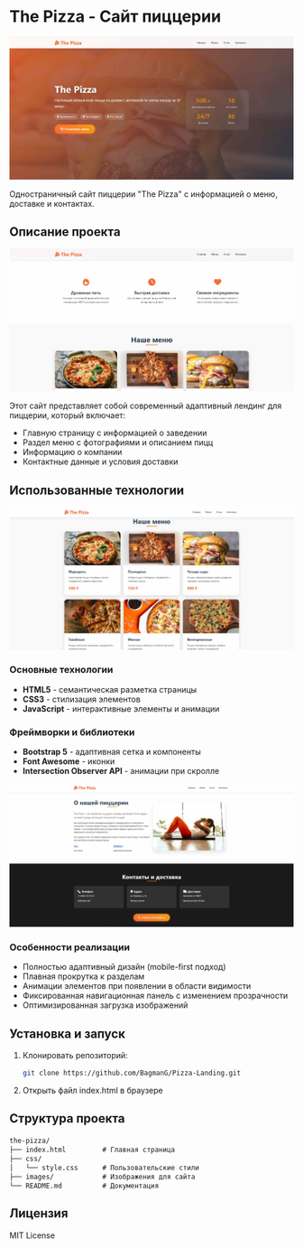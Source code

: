 # The Pizza - Сайт пиццерии

![Главная](docs/pic0.jpg)

Одностраничный сайт пиццерии "The Pizza" с информацией о меню, доставке и контактах.

## Описание проекта

![Информация](docs/pic1.jpg)

Этот сайт представляет собой современный адаптивный лендинг для пиццерии, который включает:
- Главную страницу с информацией о заведении
- Раздел меню с фотографиями и описанием пицц
- Информацию о компании
- Контактные данные и условия доставки

## Использованные технологии

![Меню](docs/pic2.jpg)

### Основные технологии
- **HTML5** - семантическая разметка страницы
- **CSS3** - стилизация элементов
- **JavaScript** - интерактивные элементы и анимации

### Фреймворки и библиотеки
- **Bootstrap 5** - адаптивная сетка и компоненты
- **Font Awesome** - иконки
- **Intersection Observer API** - анимации при скролле

![О нас](docs/pic3.jpg)

### Особенности реализации
- Полностью адаптивный дизайн (mobile-first подход)
- Плавная прокрутка к разделам
- Анимации элементов при появлении в области видимости
- Фиксированная навигационная панель с изменением прозрачности
- Оптимизированная загрузка изображений

## Установка и запуск

1. Клонировать репозиторий:
   ```bash
   git clone https://github.com/BagmanG/Pizza-Landing.git
   ```
2. Открыть файл index.html в браузере

## Структура проекта

```
the-pizza/
├── index.html         # Главная страница
├── css/
│   └── style.css      # Пользовательские стили
├── images/            # Изображения для сайта
└── README.md          # Документация
```

## Лицензия

MIT License
